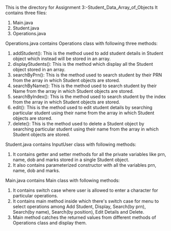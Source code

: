 This is the directory for Assignment 3:-Student_Data_Array_of_Objects
It contains three files:

1. Main.java
2. Student.java
3. Operations.java

Operations.java contains Operations class with following three methods:

1. addStudent(): This is the method used to add student details in Student object which instead will be stored in an array.
2. displayStudents(): This is the method which display all the Student object stored in an array.
3. searchByPrn(): This is the method used to search student by their PRN from the array in which Student objects are stored.
4. searchByName(): This is the method used to search student by their Name from the array in which Student objects are stored.
5. searchByIndex(): This is the method used to search student by the index from the array in which Student objects are stored.
6. edit(): This is the method used to edit student details by searching particular student using their name from the array in which Student objects are stored.
7. delete(): This is the method used to delete a Student object by searching particular student using their name from the array in which Student objects are stored.

Student.java contains InputUser class with following methods:

1. It contains getter and setter methods for all the private variables like prn, name, dob and marks stored in a single Student object.
2. It also contains parameterized constructor with all the variables prn, name, dob and marks.

Main.java contains Main class with following methods:

1. It contains switch case where user is allowed to enter a character for particular operations.
2. It contains main method inside which there's switch case for menu to select operations among Add Student, Display, Search(by prn), Search(by name), Search(by position), Edit Details and Delete.
3. Main method catches the returned values from different methods of Operations class and display them.
